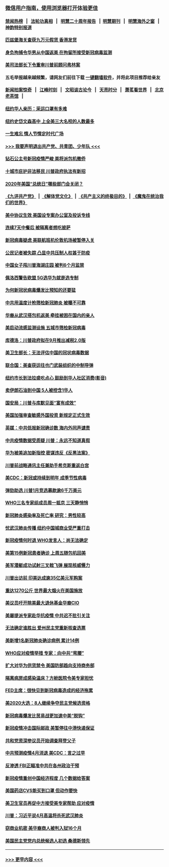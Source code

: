 ### [微信用户指南，使用浏览器打开体验更佳](https://github.com/gfw-breaker/banned-news1/blob/master/indexes/wechat-guide.md?t=0)
#### [禁闻热榜](热点新闻.md?t=0)  &nbsp;&nbsp;|&nbsp;&nbsp; [法轮功真相](https://github.com/gfw-breaker/truth/blob/master/README.md?t=0) &nbsp;&nbsp;|&nbsp;&nbsp; [明慧二十周年报告](https://github.com/gfw-breaker/mh-reports/blob/master/README.md?t=0) &nbsp;&nbsp;|&nbsp;&nbsp;[明慧期刊](https://github.com/gfw-breaker/mh-qikan) &nbsp;&nbsp;|&nbsp;&nbsp; [明慧海外之窗](https://github.com/gfw-breaker/mh-news/blob/master/README.md?t=0) &nbsp;&nbsp;|&nbsp;&nbsp; [神韵特别报道](https://github.com/gfw-breaker/mh-news/blob/master/shenyun.md?t=0)
#### [匹兹堡海关查获九万元假货 香港发货](../pages/nsc412/n11870716.md?t=02152211) 
#### [身负拘捕令华男从中国返美  在拘留所接受新冠病毒监测](../pages/nsc412/n11870710.md?t=02152211) 
#### [美司法部长下令重审川普前顾问弗林案](../pages/nsc412/n11870258.md?t=02152211) 
#### 五毛举报越来越频繁，请网友们前往下载 [一键翻墙软件](https://github.com/gfw-breaker/ssr-accounts)，并将此项目推荐给亲友
#### [新闻拍案惊奇](https://github.com/gfw-breaker/banned-news1/blob/master/pages/link4.md) &nbsp;&nbsp;|&nbsp;&nbsp; [江峰时刻](https://github.com/gfw-breaker/banned-news1/blob/master/pages/link4.md) &nbsp;&nbsp;|&nbsp;&nbsp; [文昭谈古论今](https://github.com/gfw-breaker/banned-news1/blob/master/pages/link4.md) &nbsp;&nbsp;|&nbsp;&nbsp; [天亮时分](https://github.com/gfw-breaker/banned-news1/blob/master/pages/link4.md) &nbsp;&nbsp;|&nbsp;&nbsp; [萧茗看世界](https://github.com/gfw-breaker/banned-news1/blob/master/pages/link4.md) &nbsp;&nbsp;|&nbsp;&nbsp; [北京老茶馆](https://github.com/gfw-breaker/banned-news1/blob/master/pages/link4.md) &nbsp;&nbsp;|&nbsp;&nbsp; 
#### [纽约华人亲历：采运口罩有多难](../pages/nsc412/n11870531.md?t=02152211) 
#### [纽约史岱文森高中  上全美三大名校的人数最多](../pages/nsc412/n11870557.md?t=02152211) 
#### [一生难忘 情人节情定时代广场](../pages/nsc412/n11870536.md?t=02152211) 
#### [>>> 我要声明退出共产党、共青团、少年队 <<<](https://github.com/begood0513/goodnews/blob/master/quit/letter.md) 
#### [钻石公主号新冠疫情严峻 美将派包机撤侨](../pages/nsc412/n11870505.md?t=02152211) 
#### [十城市庇护非法移民 川普政府执法有新招](../pages/nsc412/n11870410.md?t=02152211) 
#### [2020年美国“总统日”哪些部门会关闭？](../pages/nsc412/n11870148.md?t=02152211) 
#### [《九评共产党》](https://github.com/begood0513/9ping.md/blob/master/README.md) &nbsp;|&nbsp; [《解体党文化》](../../../../jtdwh.md/blob/master/README.md)  &nbsp;|&nbsp; [《共产主义的终极目的》](../../../../gczydzjmd.md/blob/master/README.md) &nbsp;|&nbsp; [《魔鬼在统治我们的世界》](../../../../mgztzwmdsj.md/blob/master/README.md) 
#### [美中协议生效 美国设专案办公室及投诉专线](../pages/nsc412/n11870266.md?t=02152211) 
#### [连续7天中餐后 被隔离者想吃披萨](../pages/nsc412/n11870243.md?t=02152211) 
#### [新冠病毒疑虑 美联航班机伦敦机场被暂停入关](../pages/nsc412/n11870015.md?t=02152211) 
#### [公民记者被失踪 凸显中共压制人权甚于防疫](../pages/nsc412/n11870042.md?t=02152211) 
#### [中国女子闯川普海湖庄园 被判6个月监禁](../pages/nsc412/n11869919.md?t=02152211) 
#### [佩洛西警告欧盟 5G选华为就是选专制](../pages/nsc412/n11869898.md?t=02152211) 
#### [为何新冠状病毒爆发比预知的还要猛](../pages/nsc412/n11869828.md?t=02152211) 
#### [中共用温度计枪筛检新冠肺炎 被曝不可靠](../pages/nsc412/n11869707.md?t=02152211) 
#### [华裔从武汉搭包机返美 牵挂被困在国内的亲人](../pages/nsc412/n11869711.md?t=02152211) 
#### [美启动流感监测设施 五城市筛检新冠病毒](../pages/nsc412/n11869689.md?t=02152211) 
#### [库德洛：川普政府拟在9月推出减税2.0版](../pages/nsc412/n11869627.md?t=02152211) 
#### [美卫生部长：无法评估中国的冠状病毒数据](../pages/nsc412/n11869301.md?t=02152211) 
#### [联合国：美查获运往也门武装组织的中制导弹](../pages/nsc412/n11868677.md?t=02152211) 
#### [纽约市长到法拉盛吃点心  鼓励到华人社区消费(影音)](../pages/nsc412/n11868197.md?t=02152211) 
#### [卖伊朗石油到中国  5人被控含1华人](../pages/nsc412/n11867988.md?t=02152211) 
#### [国安局：川普与库默见面“富有成效”](../pages/nsc412/n11867976.md?t=02152211) 
#### [美国加强审查敏感外国投资 新规定正式生效](../pages/nsc412/n11868041.md?t=02152211) 
#### [英媒：中共低报新冠确诊数 海内外同声谴责](../pages/nsc412/n11867421.md?t=02152211) 
#### [中共疫情数据受质疑 川普：永远不知道真假](../pages/nsc412/n11867195.md?t=02152211) 
#### [华为被美追加新指控 密谋违反《反黑法案》](../pages/nsc412/n11867191.md?t=02152211) 
#### [川普前战略通讯主任兼助手希克斯重返白宫](../pages/nsc412/n11867104.md?t=02152211) 
#### [美CDC：新冠或持续到明年 成季节性病毒](../pages/nsc412/n11867279.md?t=02152211) 
#### [弹劾助选 川普1月竞选募款逾6千万美元](../pages/nsc412/n11866950.md?t=02152211) 
#### [WHO三名专家组成员周一抵京 三天静悄悄](../pages/nsc412/n11866947.md?t=02152211) 
#### [新冠肺炎感染率及死亡率 研究：男性较高](../pages/nsc412/n11866956.md?t=02152211) 
#### [忧武汉肺炎传播 纽约中国城商业受严重打击](../pages/nsc412/n11866902.md?t=02152211) 
#### [新冠疫情何时退 WHO发言人：尚无法确定](../pages/nsc412/n11866864.md?t=02152211) 
#### [美第15例新冠患者确诊 上周五随包机回美](../pages/nsc412/n11866852.md?t=02152211) 
#### [美军潜艇成功试射三叉戟飞弹 展现核威慑力](../pages/nsc412/n11866046.md?t=02152211) 
#### [川普出访前 印美达成逾35亿美元军购案](../pages/nsc412/n11865444.md?t=02152211) 
#### [重达1270公斤 世界最大烟火在美国施放](../pages/nsc412/n11865198.md?t=02152211) 
#### [美议员吁开除美最大退休基金华裔CIO](../pages/nsc412/n11865230.md?t=02152211) 
#### [美屡提派专家赴华抗疫情 中共迟不批引关注](../pages/nsc412/n11864719.md?t=02152211) 
#### [无法确定谁胜出 爱州民主党重新核查选票](../pages/nsc412/n11864830.md?t=02152211) 
#### [美新增1名新冠肺炎确诊病例 累计14例](../pages/nsc412/n11864893.md?t=02152211) 
#### [WHO应对疫情举措 专家：向中共“弯腰”](../pages/nsc412/n11864727.md?t=02152211) 
#### [扩大对华为供货禁令 美国防部趋向支持商务部](../pages/nsc412/n11864773.md?t=02152211) 
#### [隔离病房成感染温床？方舱医院令美专家担忧](../pages/nsc412/n11864575.md?t=02152211) 
#### [FED主席：很快见到新冠病毒造成的经济拖累](../pages/nsc412/n11864507.md?t=02152211) 
#### [美2020大选：8人继续争夺民主党候选资格](../pages/nsc412/n11864327.md?t=02152211) 
#### [新冠病毒爆发比贸易战更加速中美“脱钩”](../pages/nsc412/n11864470.md?t=02152211) 
#### [新冠疫情冲击国际邮政 美暂停往中港快递保证](../pages/nsc412/n11864207.md?t=02152211) 
#### [共和党资深参议员开始调查拜登父子](../pages/nsc412/n11863984.md?t=02152211) 
#### [中共预测疫情4月消退 美CDC：言之过早](../pages/nsc412/n11864310.md?t=02152211) 
#### [反渗透 FBI正瞄准中共在各州政治干预](../pages/nsc412/n11864300.md?t=02152211) 
#### [新冠疫情重创中国经济程度 几个数据给答案](../pages/nsc412/n11864203.md?t=02152211) 
#### [美国药店CVS能买到口罩 但动作要快](../pages/nsc412/n11862438.md?t=02152211) 
#### [美卫生官员再促中方接受美专家帮助 应对疫情](../pages/nsc412/n11864043.md?t=02152211) 
#### [川普：习近平说4月高温将杀死武汉肺炎](../pages/nsc412/n11860814.md?t=02152211) 
#### [窃商业机密 美华裔商人被判入狱16个月](../pages/nsc412/n11863911.md?t=02152211) 
#### [美国民主党党内总统候选人初选 桑德斯领先](../pages/nsc412/n11863475.md?t=02152211) 

----
#### [ >>> 更早内容 <<< ](../indexes/nsc412-earlier.md)
